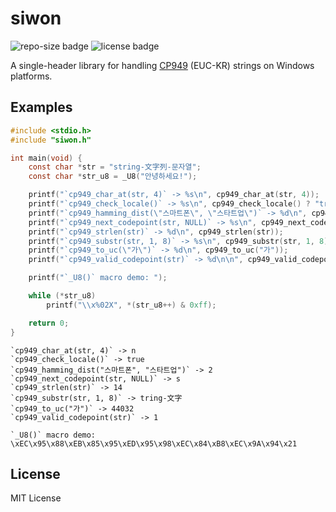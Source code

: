 # siwon

![repo-size badge](https://img.shields.io/github/repo-size/jdeokkim/siwon)
![license badge](https://img.shields.io/github/license/jdeokkim/siwon)

A single-header library for handling [CP949](https://en.wikipedia.org/wiki/Unified_Hangul_Code) (EUC-KR) strings on Windows platforms.

## Examples

```c
#include <stdio.h>
#include "siwon.h"

int main(void) {
    const char *str = "string-文字列-문자열";
    const char *str_u8 = _U8("안녕하세요!");

    printf("`cp949_char_at(str, 4)` -> %s\n", cp949_char_at(str, 4));
    printf("`cp949_check_locale()` -> %s\n", cp949_check_locale() ? "true" : "false");
    printf("`cp949_hamming_dist(\"스마트폰\", \"스타트업\")` -> %d\n", cp949_hamming_dist("스마트폰", "스타트업"));
    printf("`cp949_next_codepoint(str, NULL)` -> %s\n", cp949_next_codepoint(str, NULL));
    printf("`cp949_strlen(str)` -> %d\n", cp949_strlen(str));
    printf("`cp949_substr(str, 1, 8)` -> %s\n", cp949_substr(str, 1, 8));
    printf("`cp949_to_uc(\"가\")` -> %d\n", cp949_to_uc("가"));
    printf("`cp949_valid_codepoint(str)` -> %d\n\n", cp949_valid_codepoint(str));

    printf("`_U8()` macro demo: ");

    while (*str_u8)
        printf("\\x%02X", *(str_u8++) & 0xff);

    return 0;
}
```

```
`cp949_char_at(str, 4)` -> n
`cp949_check_locale()` -> true
`cp949_hamming_dist("스마트폰", "스타트업")` -> 2
`cp949_next_codepoint(str, NULL)` -> s
`cp949_strlen(str)` -> 14
`cp949_substr(str, 1, 8)` -> tring-文字
`cp949_to_uc("가")` -> 44032
`cp949_valid_codepoint(str)` -> 1

`_U8()` macro demo: \xEC\x95\x88\xEB\x85\x95\xED\x95\x98\xEC\x84\xB8\xEC\x9A\x94\x21
```

## License

MIT License

